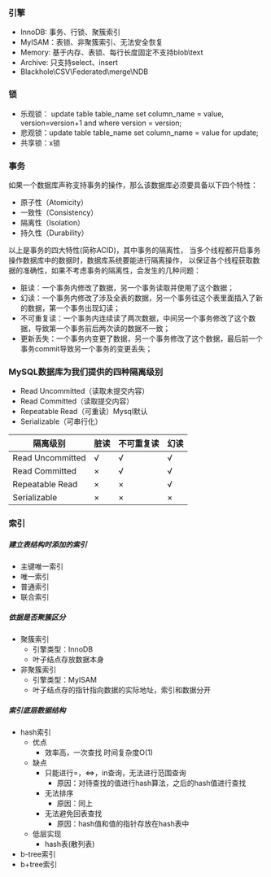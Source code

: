 ### 引擎
- InnoDB: 事务、行锁、聚簇索引
- MyISAM：表锁、非聚簇索引、无法安全恢复
- Memory: 基于内存、表锁、每行长度固定不支持blob\text
- Archive: 只支持select、insert
- Blackhole\CSV\Federated\merge\NDB


### 锁
- 乐观锁：
  update table table_name
  set column_name = value, version=version+1
  and
  where version = version;
- 悲观锁：update table table_name set column_name = value for update;
- 共享锁：x锁

### 事务
如果一个数据库声称支持事务的操作，那么该数据库必须要具备以下四个特性：

- 原子性（Atomicity）
- 一致性（Consistency）
- 隔离性（Isolation）
- 持久性（Durability）

以上是事务的四大特性(简称ACID)，其中事务的隔离性，
当多个线程都开启事务操作数据库中的数据时，数据库系统要能进行隔离操作，
以保证各个线程获取数据的准确性，如果不考虑事务的隔离性，会发生的几种问题：

- 脏读：一个事务内修改了数据，另一个事务读取并使用了这个数据；
- 幻读：一个事务内修改了涉及全表的数据，另一个事务往这个表里面插入了新的数据，第一个事务出现幻读；
- 不可重复读：一个事务内连续读了两次数据，中间另一个事务修改了这个数据，导致第一个事务前后两次读的数据不一致；
- 更新丢失：一个事务内变更了数据，另一个事务修改了这个数据，最后前一个事务commit导致另一个事务的变更丢失；

### MySQL数据库为我们提供的四种隔离级别

- Read Uncommitted（读取未提交内容）
- Read Committed（读取提交内容）
- Repeatable Read（可重读）Mysql默认
- Serializable（可串行化）


| 隔离级别 | 脏读 | 不可重复读 | 幻读 |
| --- | --- | --- | --- |
| Read Uncommitted | √ | √  | √ |
| Read Committed | × | √ | √ |
| Repeatable Read | × | × | √ |
| Serializable | × | × | × |


### 索引

##### 建立表结构时添加的索引

- 主键唯一索引
- 唯一索引
- 普通索引
- 联合索引

##### 依据是否聚簇区分

- 聚簇索引
  + 引擎类型：InnoDB
  + 叶子结点存放数据本身
- 非聚簇索引
  + 引擎类型：MyISAM
  + 叶子结点存的指针指向数据的实际地址，索引和数据分开

##### 索引底层数据结构

- hash索引
  + 优点
    * 效率高，一次查找 时间复杂度O(1)
  + 缺点
    * 只能进行=，<=>，in查询，无法进行范围查询
      - 原因：对待查找的值进行hash算法，之后的hash值进行查找 
    * 无法排序
      - 原因：同上
    * 无法避免回表查找
      - 原因：hash值和值的指针存放在hash表中
  - 低层实现
    * hash表(散列表)
- b-tree索引
- b+tree索引
